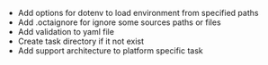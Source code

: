 - Add options for dotenv to load environment from specified paths
- Add .octaignore for ignore some sources paths or files
- Add validation to yaml file
- Create task directory if it not exist
- Add support architecture to platform specific task
